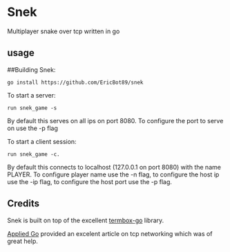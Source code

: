 # Snek
Multiplayer snake over tcp written in go

## usage

##Building Snek:

    go install https://github.com/EricBot89/snek

To start a server: 

    run snek_game -s 
    
By default this serves on all ips on port 8080. To configure the port to serve on use the -p flag

To start a client session: 

    run snek_game -c. 
    
By default this connects to localhost (127.0.0.1 on port 8080) with the name PLAYER. To configure player name use the -n flag, to configure the host ip use the -ip flag, to configure the host port use the -p flag.


## Credits
Snek is built on top of the excellent
[termbox-go](https://github.com/nsf/termbox-go) library.

[Applied Go](https://appliedgo.net/networking/) provided an excelent article on tcp networking which was of great help.